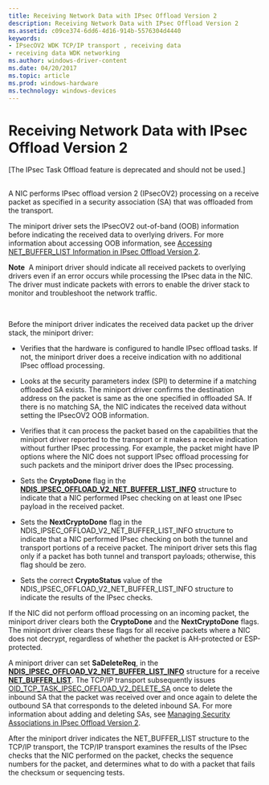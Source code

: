 ```yaml
---
title: Receiving Network Data with IPsec Offload Version 2
description: Receiving Network Data with IPsec Offload Version 2
ms.assetid: c09ce374-6dd6-4d16-914b-5576304d4440
keywords:
- IPsecOV2 WDK TCP/IP transport , receiving data
- receiving data WDK networking
ms.author: windows-driver-content
ms.date: 04/20/2017
ms.topic: article
ms.prod: windows-hardware
ms.technology: windows-devices
---
```


# Receiving Network Data with IPsec Offload Version 2

\[The IPsec Task Offload feature is deprecated and should not be used.\]

## <a href="" id="ddk-receiving-network-data-with-ipsec-offload-version-2-ng"></a>


A NIC performs IPsec offload version 2 (IPsecOV2) processing on a receive packet as specified in a security association (SA) that was offloaded from the transport.

The miniport driver sets the IPsecOV2 out-of-band (OOB) information before indicating the received data to overlying drivers. For more information about accessing OOB information, see [Accessing NET\_BUFFER\_LIST Information in IPsec Offload Version 2](accessing-net-buffer-list-information-in-ipsec-offload-version-2.md).

**Note**  A miniport driver should indicate all received packets to overlying drivers even if an error occurs while processing the IPsec data in the NIC. The driver must indicate packets with errors to enable the driver stack to monitor and troubleshoot the network traffic.

 

Before the miniport driver indicates the received data packet up the driver stack, the miniport driver:

-   Verifies that the hardware is configured to handle IPsec offload tasks. If not, the miniport driver does a receive indication with no additional IPsec offload processing.

-   Looks at the security parameters index (SPI) to determine if a matching offloaded SA exists. The miniport driver confirms the destination address on the packet is same as the one specified in offloaded SA. If there is no matching SA, the NIC indicates the received data without setting the IPsecOV2 OOB information.

-   Verifies that it can process the packet based on the capabilities that the miniport driver reported to the transport or it makes a receive indication without further IPsec processing. For example, the packet might have IP options where the NIC does not support IPsec offload processing for such packets and the miniport driver does the IPsec processing.

-   Sets the **CryptoDone** flag in the [**NDIS\_IPSEC\_OFFLOAD\_V2\_NET\_BUFFER\_LIST\_INFO**](https://msdn.microsoft.com/library/windows/hardware/ff565818) structure to indicate that a NIC performed IPsec checking on at least one IPsec payload in the received packet.

-   Sets the **NextCryptoDone** flag in the NDIS\_IPSEC\_OFFLOAD\_V2\_NET\_BUFFER\_LIST\_INFO structure to indicate that a NIC performed IPsec checking on both the tunnel and transport portions of a receive packet. The miniport driver sets this flag only if a packet has both tunnel and transport payloads; otherwise, this flag should be zero.

-   Sets the correct **CryptoStatus** value of the NDIS\_IPSEC\_OFFLOAD\_V2\_NET\_BUFFER\_LIST\_INFO structure to indicate the results of the IPsec checks.

If the NIC did not perform offload processing on an incoming packet, the miniport driver clears both the **CryptoDone** and the **NextCryptoDone** flags. The miniport driver clears these flags for all receive packets where a NIC does not decrypt, regardless of whether the packet is AH-protected or ESP-protected.

A miniport driver can set **SaDeleteReq**, in the [**NDIS\_IPSEC\_OFFLOAD\_V2\_NET\_BUFFER\_LIST\_INFO**](https://msdn.microsoft.com/library/windows/hardware/ff565818) structure for a receive [**NET\_BUFFER\_LIST**](https://msdn.microsoft.com/library/windows/hardware/ff568388). The TCP/IP transport subsequently issues [OID\_TCP\_TASK\_IPSEC\_OFFLOAD\_V2\_DELETE\_SA](https://msdn.microsoft.com/library/windows/hardware/ff569813) once to delete the inbound SA that the packet was received over and once again to delete the outbound SA that corresponds to the deleted inbound SA. For more information about adding and deleting SAs, see [Managing Security Associations in IPsec Offload Version 2](managing-security-associations-in-ipsec-offload-version-2.md).

After the miniport driver indicates the NET\_BUFFER\_LIST structure to the TCP/IP transport, the TCP/IP transport examines the results of the IPsec checks that the NIC performed on the packet, checks the sequence numbers for the packet, and determines what to do with a packet that fails the checksum or sequencing tests.

 

 





